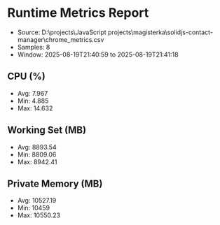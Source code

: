 ﻿# Runtime Metrics Report

- Source: D:\projects\JavaScript projects\magisterka\solidjs-contact-manager\chrome_metrics.csv
- Samples: 8
- Window: 2025-08-19T21:40:59 to 2025-08-19T21:41:18

## CPU (%)
- Avg: 7.967
- Min: 4.885
- Max: 14.632

## Working Set (MB)
- Avg: 8893.54
- Min: 8809.06
- Max: 8942.41

## Private Memory (MB)
- Avg: 10527.19
- Min: 10459
- Max: 10550.23
